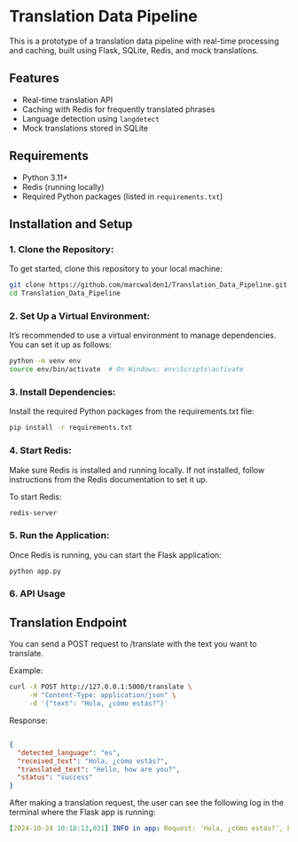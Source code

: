 # Translation Data Pipeline

This is a prototype of a translation data pipeline with real-time processing and caching, built using Flask, SQLite, Redis, and mock translations.

## Features
- Real-time translation API
- Caching with Redis for frequently translated phrases
- Language detection using `langdetect`
- Mock translations stored in SQLite

## Requirements
- Python 3.11+
- Redis (running locally)
- Required Python packages (listed in `requirements.txt`)

## Installation and Setup

### 1. Clone the Repository:
To get started, clone this repository to your local machine:

```bash
git clone https://github.com/marcwalden1/Translation_Data_Pipeline.git
cd Translation_Data_Pipeline 
```

### 2. Set Up a Virtual Environment:
It’s recommended to use a virtual environment to manage dependencies. You can set it up as follows:

```bash
python -m venv env
source env/bin/activate  # On Windows: env\Scripts\activate
```

### 3. Install Dependencies:
Install the required Python packages from the requirements.txt file:

```bash
pip install -r requirements.txt
```

### 4. Start Redis:
Make sure Redis is installed and running locally. If not installed, follow instructions from the Redis documentation to set it up.

To start Redis:

```bash
redis-server
```

### 5. Run the Application:
Once Redis is running, you can start the Flask application:

``` bash
python app.py
```

### 6. API Usage
## Translation Endpoint
You can send a POST request to /translate with the text you want to translate.

Example:
``` bash
curl -X POST http://127.0.0.1:5000/translate \
     -H "Content-Type: application/json" \
     -d '{"text": "Hola, ¿cómo estás?"}'
```

Response:
```json

{
  "detected_language": "es",
  "received_text": "Hola, ¿cómo estás?",
  "translated_text": "Hello, how are you?",
  "status": "success"
}
```

After making a translation request, the user can see the following log in the terminal where the Flask app is running:
```yaml
[2024-10-24 10:18:13,031] INFO in app: Request: 'Hola, ¿cómo estás?', Language: cached, Source: cache, Response time: 0.0031 seconds
```
